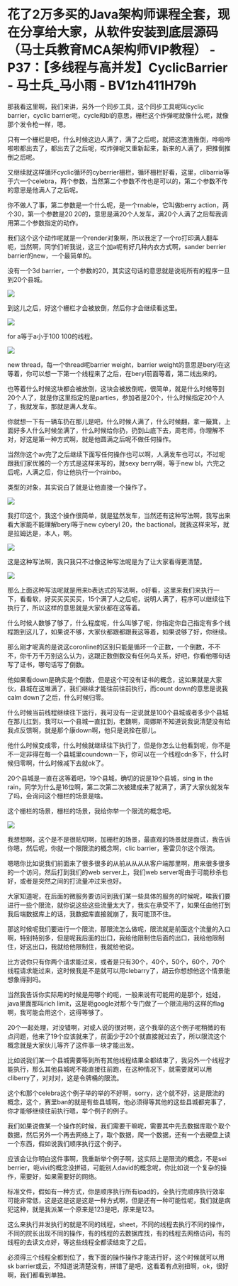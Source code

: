 # 花了2万多买的Java架构师课程全套，现在分享给大家，从软件安装到底层源码（马士兵教育MCA架构师VIP教程） - P37：【多线程与高并发】CyclicBarrier - 马士兵_马小雨 - BV1zh411H79h

那我看这里啊，我们来讲，另外一个同步工具，这个同步工具呢叫cyclic barrier，cyclic barrier呃，cycle和bl的意思，栅栏这个炸弹呢就像什么呢，就像那个发令枪一样，嗯。

只有一个栅栏是吧，什么时候这边人满了，满了之后呢，就把这渣渣推倒，哗啦哗啦啦都出去了，都出去了之后呢，哎炸弹呢又重新起来，新来的人满了，把推倒推倒之后呢。

又继续就这样循环cyclic循环的cyberrier栅栏，循环栅栏好看，这里，clibarria等于六一个celebra，两个参数，当然第二个参数不传也是可以的，第二个参数不传的意思是他满人了之后呢。

你不做人了事，第二参数是一个什么呢，是一个rnable，它叫做berry action，两个30，第一个参数是20 20的，意思是满20个人发车，满20个人满了之后帮我调用第二个参数指定的动作。

我们这个这个动作呢就是一个render对象啊，所以我定了一个ro打印满人翻车呃，当然啊，同学们听我说，这三个加a呢有好几种内衣方式啊，sander berrier barrier的new，一个最简单的。

没有一个3d barrier，一个参数的20，其实这句话的意思就是说呃所有的程序一旦到20个县城。

![](img/06f18cd68592e60285c6fce23180ae98_1.png)

到这儿之后，好这个栅栏才会被放倒，然后你才会继续看这里。

![](img/06f18cd68592e60285c6fce23180ae98_3.png)

for a等于a小于100 100的线程。

![](img/06f18cd68592e60285c6fce23180ae98_5.png)

new thread，每一个thread呢barrier weight，barrier weight的意思是beryl在这等着，你可以想一下第一个线程来了之后，在beryl前面等着，第二线出来的。

也等着什么时候这块都会被放倒，这块会被放倒呢，很简单，就是什么时候等到20个人了，就是你这里指定的是parties，参加者是20个，什么时候指定20个人了，我就发车，那就是满人发车。

你就想一下有一辆车扔在那儿是吧，什么时候人满了，什么时候翻，拿一簸箕，上面好多人什么时候坐满了，什么时候给你扔，扔到山底下去，周老师，你理解不对，好这是第一种方式啊，就是他圆满之后呢不做任何操作。

当然你这个av完了之后继续下面写任何操作也可以啊，人满发车也可以，不过呢跟我们家优雅的一个方式是这样来写的，就sexy berry啊，等于new bl，六完之后呢，人满之后，你让他执行一个rainbo。

类型的对象，其实说白了就是让他直接一个操作了。

![](img/06f18cd68592e60285c6fce23180ae98_7.png)

我打印这个，我这个操作很简单，就是猛然发车，当然还有这种写法啊，我写出来看大家能不能理解beryl等于new cyberyl 20，the bactional，就我这样来写，就是拉姆达是，本人，啊。



![](img/06f18cd68592e60285c6fce23180ae98_9.png)

这是这种写法啊，我只我只不过像这种写法呢是为了让大家看得更清楚。

![](img/06f18cd68592e60285c6fce23180ae98_11.png)

那么上面这种写法呢就是用来b表达式的写法啊，o好看，这里来我们来执行一下，看看软，好买买买买买，15个满了人之后呢，说明人满了，程序可以继续往下执行了，所以这样的意思就是大家伙都在这等着。

什么时候人数够了够了，什么程度呢，什么叫够了呢，你指定你自己指定有多个线程跑到这儿了，如果说不够，大家伙都跟都跟我这等着，如果说够了好，你继续。

那么刚才呢真的是说这coronline的区别只能是循环一个正数，一个倒数，不不不，你千万千万别这么认为，这跟正数倒数没有任何鸟关系，好吧，你看他哪句话写了证书，哪句话写了倒数。

他如果看down是确实是个倒数，但是这个可没有证书的概念，这如果就是大家伙，县城在这堆满了，我们继续才能往前往前执行，而count down的意思是说我calm down了之后，什么时候归零。

什么时候当前线程继续往下运行，我可没有一定说就是100个县城或者多少个县城在那儿扛到，我可以一个县城一直扛到，老魏啊，周娜斯不知道说我说清楚没有给我点反馈啊，就是那个康down啊，他只是说拴在那儿。

他什么时候变成零，什么时候就继续往下执行了，但是你怎么让他看到呢，你不是不一定非得在每一个县城里coundown一下，你可以在一个线程cdn多下，什么时候归零啊，什么时候减下去就ok了。

20个县城是一直在这等着吧，19个县城，确切的说是19个县城，sing in the rain，同学为什么是16位啊，第二次第二次被建成来了就满了，满了大家伙就发车了吗，会询问这个栅栏的场景是啥。

这个栅栏的场景，栅栏的场景，我给你举一个限流的概念吧。

![](img/06f18cd68592e60285c6fce23180ae98_13.png)

我想想啊，这个是不是很贴切啊，加栅栏的场景，最直观的场景就是面试，我告诉你嗯，然后呢，你就一个限限流的概念啊，clic barrier，塞雷贝尔这个限流。

嗯嗯你比如说我们前面来了很多很多的从前从从从从客户端那里啊，用来很多很多的一个访问，然后打到我们的web server上，我们web server呢由于可能秒杀也好，或者是突然之间的打流量冲过来也好。

大家知道呢，在后面的微服务要访问到我们某一些具体的服务的时候呢，唉我们要进行一些个限流，就你说这些这些流量太大了，我实在承受不了，如果任由他打到我后端数据库上的话，我数据库直接就崩了，我可能顶不住。

那这时候呢我们要进行一个限流，那限流怎么做呢，限流就是前面这个流量的入口啊，特别特别多，但是呢我后面的出口，我给他限制住后面的出口，我给他限制住，好这出口，我就给他限制住，我就给他说。

比方说你只有你两个请求能过来，或者是只有30个，40个，50个，60个，70个线程请求能过来，这时候我是不是就可以用clebarry了，胡云你想想他这个情景能想象得到吗。

当然我告诉你实际用的时候是用哪个的呃，一般来说有可能用的是那个，娃娃，java里面那叫rich limit，这是呃google对那个专门做了一个限流用的这样的flag啊，我可能会用这个，这得等够了。

20个一起处理，对没错啊，对或人说的很对啊，这个我举的这个例子呢稍微的有点问题，他来了19个应该就来了，前面少于20个就直接就过去了，所以限流这个概念就是大家伙儿等齐了这件事一块才能出发。

比如说我们某一个县城需要等到所有其他线程结果全都结束了，我另外一个线程才能执行，那么其他县城呢不能直接往前跑，在这种情况下，就需要就可以用cliberry了，对对对，这是令牌桶的限流。

这个和那个celebra这个例子举的举的不好啊，sorry，这个就不好，这是限流的概念，这个，赛里ban的就是有些县城啊，他必须得等其他的这些县城都完事了，你才能够继续往前执行嗯，举个例子的例子。

我们如果说做某一个操作的时候，我们需要干嘛呢，需要其中先去数据库取个取个数据，然后另外一个再去网络上了，取个数据，爬一个数据，还有一个去硬盘上读一个东西，假如说我们顺序执行这个例子。

应该会让你明白这件事啊，我重新举个例子啊，这实际上是限流的概念，不是sei berrier，呃vivi的概念没拼错，可能别人david的概念呢，你比如说一个复杂的操作，需要好，如果需要好的网络。

标准文件，假如有一种方式，你是顺序执行所有ipad的，全执行完顺序执行效率可能非常低，这是这是这是这是一种方式啊，但是还有一种可能性呢，我们就是病犯这种，就是我派某一个原来是123是吧，原来是123。

这么来执行并发执行的就是不同的线程，sheet，不同的线程去执行不同的操作，不同的院长出现不同的操作，有的线程的去数据库找，有的线程去网络访问，有的线程的去读文点好，等这些线程全都读结束了之后。

必须得三个线程全都到位了，我下面的操作操作才能进行好，这个时候就可以用sk barrier或云，不知道说清楚没有，拼错了是吧，这看着有点别扭啊，ok，很好啊，我们都看到单独。

